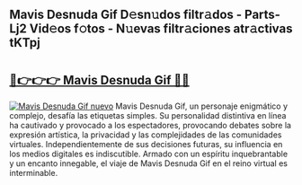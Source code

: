 ## Mavis Desnuda Gif D𝚎sn𝚞dos filtr𝚊dos - Parts-Lj2 Vid𝚎os f𝚘tos - N𝚞evas filtr𝚊ciones atr𝚊ctivas tKTpj

# <h2><a href="http://mb0aai.tromn.icu/?c=Mavis+Desnuda+Gif">🔗👉👉👉 Mavis Desnuda Gif 🔗🔗</a></h2>

[![Mavis Desnuda Gif nuevo](https://i.imgur.com/pEAQMta.gif)](http://mb0aai.tromn.icu/?c=Mavis+Desnuda+Gif)
Mavis Desnuda Gif, un personaje enigmático y complejo, desafía las etiquetas simples. Su personalidad distintiva en línea ha cautivado y provocado a los espectadores, provocando debates sobre la expresión artística, la privacidad y las complejidades de las comunidades virtuales. Independientemente de sus decisiones futuras, su influencia en los medios digitales es indiscutible. Armado con un espíritu inquebrantable y un encanto innegable, el viaje de Mavis Desnuda Gif en el reino virtual es interminable.
